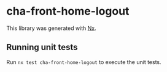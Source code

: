 # cha-front-home-logout

This library was generated with [Nx](https://nx.dev).

## Running unit tests

Run `nx test cha-front-home-logout` to execute the unit tests.
